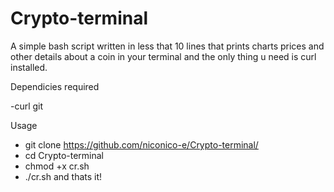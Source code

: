 # Crypto-terminal

A simple bash script written in less that 10 lines that prints charts prices and other details about a coin in your terminal and the only thing u need is curl 
installed.


Dependicies required

-curl
git

Usage

- git clone https://github.com/niconico-e/Crypto-terminal/
- cd Crypto-terminal
- chmod +x cr.sh
- ./cr.sh
and thats it!


